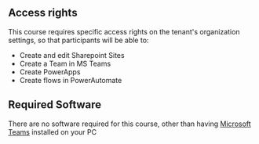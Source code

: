 ## Access rights 
This course requires specific access rights on the tenant's organization settings, so that participants will be able to:
- Create and edit Sharepoint Sites
- Create a Team in MS Teams
- Create PowerApps
- Create flows in PowerAutomate
 
## Required Software
There are no software required for this course, other than having [Microsoft Teams](https://www.microsoft.com/en-us/microsoft-teams/download-app#for-desktop) installed on your PC
